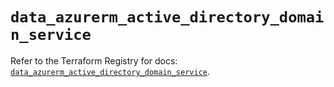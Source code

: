 # `data_azurerm_active_directory_domain_service`

Refer to the Terraform Registry for docs: [`data_azurerm_active_directory_domain_service`](https://registry.terraform.io/providers/hashicorp/azurerm/4.12.0/docs/data-sources/active_directory_domain_service).
